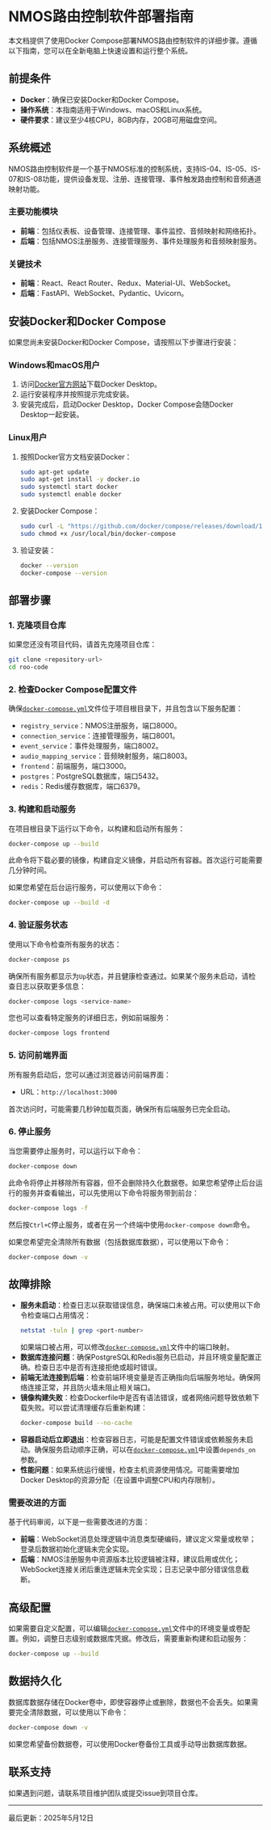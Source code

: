 # NMOS路由控制软件部署指南

本文档提供了使用Docker Compose部署NMOS路由控制软件的详细步骤。遵循以下指南，您可以在全新电脑上快速设置和运行整个系统。

## 前提条件

- **Docker**：确保已安装Docker和Docker Compose。
- **操作系统**：本指南适用于Windows、macOS和Linux系统。
- **硬件要求**：建议至少4核CPU，8GB内存，20GB可用磁盘空间。

## 系统概述

NMOS路由控制软件是一个基于NMOS标准的控制系统，支持IS-04、IS-05、IS-07和IS-08功能，提供设备发现、注册、连接管理、事件触发路由控制和音频通道映射功能。

### 主要功能模块
- **前端**：包括仪表板、设备管理、连接管理、事件监控、音频映射和网络拓扑。
- **后端**：包括NMOS注册服务、连接管理服务、事件处理服务和音频映射服务。

### 关键技术
- **前端**：React、React Router、Redux、Material-UI、WebSocket。
- **后端**：FastAPI、WebSocket、Pydantic、Uvicorn。

## 安装Docker和Docker Compose

如果您尚未安装Docker和Docker Compose，请按照以下步骤进行安装：

### Windows和macOS用户
1. 访问[Docker官方网站](https://www.docker.com/products/docker-desktop)下载Docker Desktop。
2. 运行安装程序并按照提示完成安装。
3. 安装完成后，启动Docker Desktop，Docker Compose会随Docker Desktop一起安装。

### Linux用户
1. 按照Docker官方文档安装Docker：
   ```bash
   sudo apt-get update
   sudo apt-get install -y docker.io
   sudo systemctl start docker
   sudo systemctl enable docker
   ```
2. 安装Docker Compose：
   ```bash
   sudo curl -L "https://github.com/docker/compose/releases/download/1.29.2/docker-compose-$(uname -s)-$(uname -m)" -o /usr/local/bin/docker-compose
   sudo chmod +x /usr/local/bin/docker-compose
   ```
3. 验证安装：
   ```bash
   docker --version
   docker-compose --version
   ```

## 部署步骤

### 1. 克隆项目仓库

如果您还没有项目代码，请首先克隆项目仓库：

```bash
git clone <repository-url>
cd roo-code
```

### 2. 检查Docker Compose配置文件

确保[`docker-compose.yml`](roo-code/docker-compose.yml)文件位于项目根目录下，并且包含以下服务配置：

- `registry_service`：NMOS注册服务，端口8000。
- `connection_service`：连接管理服务，端口8001。
- `event_service`：事件处理服务，端口8002。
- `audio_mapping_service`：音频映射服务，端口8003。
- `frontend`：前端服务，端口3000。
- `postgres`：PostgreSQL数据库，端口5432。
- `redis`：Redis缓存数据库，端口6379。

### 3. 构建和启动服务

在项目根目录下运行以下命令，以构建和启动所有服务：

```bash
docker-compose up --build
```

此命令将下载必要的镜像，构建自定义镜像，并启动所有容器。首次运行可能需要几分钟时间。

如果您希望在后台运行服务，可以使用以下命令：

```bash
docker-compose up --build -d
```

### 4. 验证服务状态

使用以下命令检查所有服务的状态：

```bash
docker-compose ps
```

确保所有服务都显示为`Up`状态，并且健康检查通过。如果某个服务未启动，请检查日志以获取更多信息：

```bash
docker-compose logs <service-name>
```

您也可以查看特定服务的详细日志，例如前端服务：

```bash
docker-compose logs frontend
```

### 5. 访问前端界面

所有服务启动后，您可以通过浏览器访问前端界面：

- URL：`http://localhost:3000`

首次访问时，可能需要几秒钟加载页面，确保所有后端服务已完全启动。

### 6. 停止服务

当您需要停止服务时，可以运行以下命令：

```bash
docker-compose down
```

此命令将停止并移除所有容器，但不会删除持久化数据卷。如果您希望停止后台运行的服务并查看输出，可以先使用以下命令将服务带到前台：

```bash
docker-compose logs -f
```

然后按`Ctrl+C`停止服务，或者在另一个终端中使用`docker-compose down`命令。

如果您希望完全清除所有数据（包括数据库数据），可以使用以下命令：

```bash
docker-compose down -v
```

## 故障排除

- **服务未启动**：检查日志以获取错误信息，确保端口未被占用。可以使用以下命令检查端口占用情况：
  ```bash
  netstat -tuln | grep <port-number>
  ```
  如果端口被占用，可以修改[`docker-compose.yml`](roo-code/docker-compose.yml)文件中的端口映射。
- **数据库连接问题**：确保PostgreSQL和Redis服务已启动，并且环境变量配置正确。检查日志中是否有连接拒绝或超时错误。
- **前端无法连接到后端**：检查前端环境变量是否正确指向后端服务地址。确保网络连接正常，并且防火墙未阻止相关端口。
- **镜像构建失败**：检查Dockerfile中是否有语法错误，或者网络问题导致依赖下载失败。可以尝试清理缓存后重新构建：
  ```bash
  docker-compose build --no-cache
  ```
- **容器启动后立即退出**：检查容器日志，可能是配置文件错误或依赖服务未启动。确保服务启动顺序正确，可以在[`docker-compose.yml`](roo-code/docker-compose.yml)中设置`depends_on`参数。
- **性能问题**：如果系统运行缓慢，检查主机资源使用情况。可能需要增加Docker Desktop的资源分配（在设置中调整CPU和内存限制）。

### 需要改进的方面
基于代码审阅，以下是一些需要改进的方面：
- **前端**：WebSocket消息处理逻辑中消息类型硬编码，建议定义常量或枚举；登录后数据初始化逻辑未完全实现。
- **后端**：NMOS注册服务中资源版本比较逻辑被注释，建议启用或优化；WebSocket连接关闭后重连逻辑未完全实现；日志记录中部分错误信息截断。

## 高级配置

如果需要自定义配置，可以编辑[`docker-compose.yml`](roo-code/docker-compose.yml)文件中的环境变量或卷配置。例如，调整日志级别或数据库凭据。修改后，需要重新构建和启动服务：

```bash
docker-compose up --build
```

## 数据持久化

数据库数据存储在Docker卷中，即使容器停止或删除，数据也不会丢失。如果需要完全清除数据，可以使用以下命令：

```bash
docker-compose down -v
```

如果您希望备份数据卷，可以使用Docker卷备份工具或手动导出数据库数据。

## 联系支持

如果遇到问题，请联系项目维护团队或提交issue到项目仓库。

---
最后更新：2025年5月12日